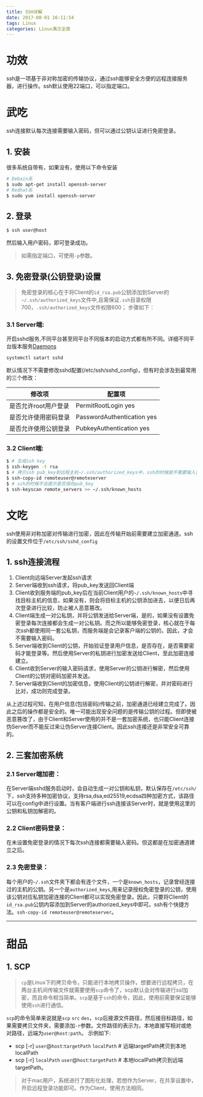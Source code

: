 ```yaml
---
title: SSH详解
date: 2017-08-01 16:11:54
tags: Linux
categories: Linux满汉全席
---
```


# 功效
ssh是一项基于非对称加密的传输协议，通过ssh能够安全方便的远程连接服务器，进行操作。ssh默认使用22端口，可以指定端口。

# 武吃
ssh连接默认每次连接需要输入密码，但可以通过公钥认证进行免密登录。
## 1. 安装
很多系统自带有，如果没有，使用以下命令安装
```bash
# Debain系
$ sudo apt-get install openssh-server
# Redhat系
$ sudo yum install openssh-server
```
## 2. 登录
```bash
$ ssh user@host
```
然后输入用户密码，即可登录成功。
> 如需指定端口，可使用`-p`参数。

## 3. 免密登录(公钥登录)设置
> 免密登录的核心在于将Client的`id_rsa.pub`公钥添加到Server的`~/.ssh/authorized_keys`文件中,且需保证`.ssh`目录权限700，`.ssh/authorized_keys`文件权限600；
步骤如下：

### 3.1 Server端:
开启sshd服务,不同平台甚至同平台不同版本的启动方式都有所不同。详细不同平台版本服务[Daemons](xxxxx)
```bash
systemctl satart sshd
```

默认情况下不需要修改sshd配置(/etc/ssh/sshd_config)，但有时会涉及到最常用的三个修改：

修改项 | 配置项
---- | -----
是否允许root用户登录 | PermitRootLogin yes
是否允许使用密码登录 | PasswordAuthentication yes
是否允许使用公钥登录 | PubkeyAuthentication yes


### 3.2 Client端:
```bash
$ # 生成ssh key
$ ssh-keygen -t rsa
$ # 拷贝ssh pub_key到远程主机~/.ssh/authorized_keys中，ssh的时候就不需要输入密码了
$ ssh-copy-id remoteuser@remoteserver
$ # ssh的时候不会提示是否保存pub_key
$ ssh-keyscan remote_servers >> ~/.ssh/known_hosts
```

# 文吃
ssh使用非对称加密对传输进行加密，因此在传输开始前需要建立加密通道。ssh的设置文件位于`/etc/ssh/sshd_config`

## 1. ssh连接流程
1. Client向远端Server发起ssh请求
2. Server端收到ssh请求，将pub_key发送回Client端
3. Client收到服务端的pub_key后在当前Client用户的`~/.ssh/known_hosts`中寻找目标主机的信息，如果没有，则会将目标主机的公钥添加进去，以便日后再次登录进行比较，防止被人恶意篡改。
4. Client端生成一对公私钥，并将公钥发送给Server端，是的，如果没有设置免密登录每次连接都会生成一对公私钥。而之所以能够免密登录，核心就在于每次ssh都使用同一套公私钥，而服务端是会记录客户端的公钥的，因此，才会不需要输入密码。
5. Server端收到Client的公钥，开始验证登录用户信息，是否存在，是否需要密码才能登录等。然后使用Server的私钥进行加密发送给Client，至此加密连接建立。
6. Client收到Server的输入密码请求，使用Server的公钥进行解密，然后使用Client的公钥对密码加密并发送。
7. Server端收到Client的加密信息，使用Client的公钥进行解密，并对密码进行比对，成功则完成登录。

从上述过程可知，在用户信息(包括密码)传输之前，加密通道已经建立完成了。因此之后的操作都是安全的。唯一可能出现安全问题的是传输公钥的过程。但即使被恶意篡改了，由于Client和Server使用的并不是一套加密系统，也只能Client连接伪Server而不能反过来让伪Server连接Client。因此ssh连接还是非常安全可靠的。

## 2. 三套加密系统
### 2.1 Server端加密：
在Server端sshd服务启动时，会自动生成一对公钥和私钥，默认保存在`/etc/ssh/`下，ssh支持多种加密协议，支持rsa,dsa,ed25519,ecdsa四种加密方式，该路径可以在config中进行设置。当有客户端进行ssh连接该Server时，就是使用这里的公钥和私钥加解密的。

### 2.2 Client密码登录：
在未设置免密登录的情况下每次ssh连接都需要输入密码。但这都是在加密通道建立之后。
### 2.3 免密登录：

每个用户的`~/.ssh`文件夹下都会有连个文件，一个是`known_hosts`，记录曾经连接过的主机的公钥。另一个是`authorized_keys`,用来记录授权免密登录的公钥，使用该公钥对应私钥加密连接的Client都可以实现免密登录。因此，只要将Client的`id_rsa.pub`公钥内容添加到Server的authorized_keys中即可。ssh有个快捷方法。`ssh-copy-id remoteuser@remoteserver`。

-----
# 甜品
## 1. SCP
> `cp`是Linux下的拷贝命令，只能进行本地拷贝操作，想要进行远程拷贝，在两台主机间传输文件就需要使用`scp`命令了，scp默认会对传输进行ssl加密，而且命令相当简单。`scp`是基于`ssh`的命令，因此，使用前需要保证能够使用`ssh`进行通信。

`scp`的命令简单来说就是`scp` `src` `des`，`scp`后接源文件路径，然后接目标路径，如果需要拷贝文件夹，需要添加`-r`参数。文件路径的表示为，本地直接写相对或绝对路径，远端为`user@host:path`。
示例如下:
- scp [-r] `user`@`host`:`targetPath` `localPath`   # 远端targetPath拷贝到本地localPath
- scp [-r] `localPath` `user`@`host`:`targetPath`  # 本地localPath拷贝到远端targetPath。

> 对于mac用户，系统进行了图形化处理，若想作为Server，在共享设置中，开启远程登录功能即可。作为Client，使用方法相同。
